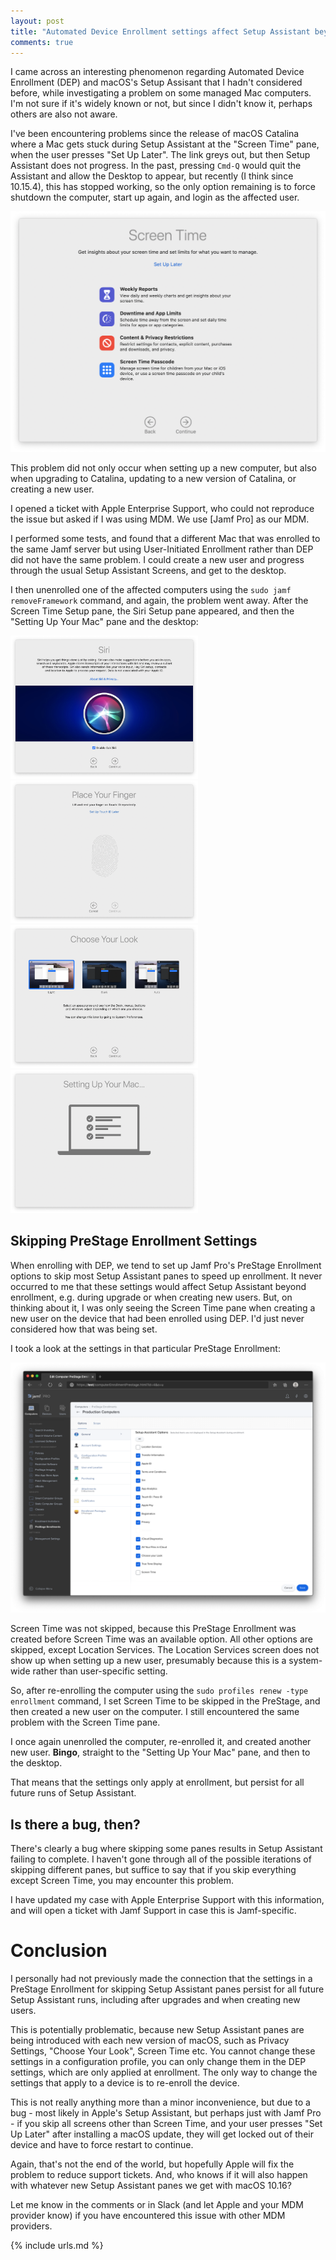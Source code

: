 ```yaml
---
layout: post
title: "Automated Device Enrollment settings affect Setup Assistant beyond enrollment"
comments: true
---
```


I came across an interesting phenomenon regarding Automated Device Enrollment (DEP) and macOS's Setup Assisant that I hadn't considered before, while investigating a problem on some managed Mac computers. I'm not sure if it's widely known or not, but since I didn't know it, perhaps others are also not aware.

I've been encountering problems since the release of macOS Catalina where a Mac gets stuck during Setup Assistant at the "Screen Time" pane, when the user presses "Set Up Later". The link greys out, but then Setup Assistant does not progress. In the past, pressing `Cmd-Q` would quit the Assistant and allow the Desktop to appear, but recently (I think since 10.15.4), this has stopped working, so the only option remaining is to force shutdown the computer, start up again, and login as the affected user.

![ScreenTime](/assets/images/SetupAssistant-ScreenTime.png)

This problem did not only occur when setting up a new computer, but also when upgrading to Catalina, updating to a new version of Catalina, or creating a new user.

I opened a ticket with Apple Enterprise Support, who could not reproduce the issue but asked if I was using MDM. We use [Jamf Pro] as our MDM.

I performed some tests, and found that a different Mac that was enrolled to the same Jamf server but using User-Initiated Enrollment rather than DEP did not have the same problem. I could create a new user and progress through the usual Setup Assistant Screens, and get to the desktop.

I then unenrolled one of the affected computers using the `sudo jamf removeFramework` command, and again, the problem went away. After the Screen Time Setup pane, the Siri Setup pane appeared, and then the "Setting Up Your Mac" pane and the desktop:

<img src="/assets/images/SetupAssistant-Siri.png" alt="Siri" width="300"/> <img src="/assets/images/SetupAssistant-TouchID.png" alt="TouchID" width="300"/>
<img src="/assets/images/SetupAssistant-ChooseYourLook.png" alt="ChooseYourLook" width="300"/> <img src="/assets/images/SetupAssistant-SettingUpYourMac.png" alt="SettingUpYourMac" width="300"/>

## Skipping PreStage Enrollment Settings

When enrolling with DEP, we tend to set up Jamf Pro's PreStage Enrollment options to skip most Setup Assistant panes to speed up enrollment. It never occurred to me that these settings would affect Setup Assistant beyond enrollment, e.g. during upgrade or when creating new users. But, on thinking about it, I was only seeing the Screen Time pane when creating a new user on the device that had been enrolled using DEP. I'd just never considered how that was being set.

I took a look at the settings in that particular PreStage Enrollment:

![JamfPro-PreStageEnrollments-SetupOptions](/assets/images/JamfPro-PreStageEnrollments-SetupOptions.png)

Screen Time was not skipped, because this PreStage Enrollment was created before Screen Time was an available option. All other options are skipped, except Location Services. The Location Services screen does not show up when setting up a new user, presumably because this is a system-wide rather than user-specific setting.

So, after re-enrolling the computer using the `sudo profiles renew -type enrollment` command, I set Screen Time to be skipped in the PreStage, and then created a new user on the computer. I still encountered the same problem with the Screen Time pane.

I once again unenrolled the computer, re-enrolled it, and created another new user. **Bingo**, straight to the "Setting Up Your Mac" pane, and then to the desktop.

That means that the settings only apply at enrollment, but persist for all future runs of Setup Assistant.

## Is there a bug, then?

There's clearly a bug where skipping some panes results in Setup Assistant failing to complete. I haven't gone through all of the possible iterations of skipping different panes, but suffice to say that if you skip everything except Screen Time, you may encounter this problem.

I have updated my case with Apple Enterprise Support with this information, and will open a ticket with Jamf Support in case this is Jamf-specific.

# Conclusion

I personally had not previously made the connection that the settings in a PreStage Enrollment for skipping Setup Assistant panes persist for all future Setup Assistant runs, including after upgrades and when creating new users.

This is potentially problematic, because new Setup Assistant panes are being introduced with each new version of macOS, such as Privacy Settings, "Choose Your Look", Screen Time etc. You cannot change these settings in a configuration profile, you can only change them in the DEP settings, which are only applied at enrollment. The only way to change the settings that apply to a device is to re-enroll the device.

This is not really anything more than a minor inconvenience, but due to a bug - most likely in Apple's Setup Assistant, but perhaps just with Jamf Pro - if you skip all screens other than Screen Time, and your user presses "Set Up Later" after installing a macOS update, they will get locked out of their device and have to force restart to continue.

Again, that's not the end of the world, but hopefully Apple will fix the problem to reduce support tickets. And, who knows if it will also happen with whatever new Setup Assistant panes we get with macOS 10.16?

Let me know in the comments or in Slack (and let Apple and your MDM provider know) if you have encountered this issue with other MDM providers.

{% include urls.md %}
